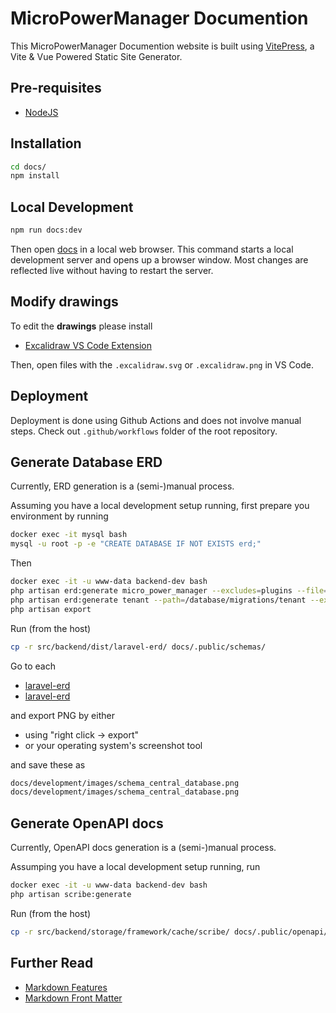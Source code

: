 # MicroPowerManager Documention

This MicroPowerManager Documention website is built using [VitePress](https://vitepress.dev/), a Vite & Vue Powered Static Site Generator.

## Pre-requisites

- [NodeJS](https://nodejs.org/en)

## Installation

```sh
cd docs/
npm install
```

## Local Development

```sh
npm run docs:dev
```

Then open [docs](http://localhost:5173/) in a local web browser.
This command starts a local development server and opens up a browser window.
Most changes are reflected live without having to restart the server.

## Modify drawings

To edit the **drawings** please install

- [Excalidraw VS Code Extension](https://marketplace.visualstudio.com/items?itemName=pomdtr.excalidraw-editor)

Then, open files with the `.excalidraw.svg` or `.excalidraw.png` in VS Code.

## Deployment

Deployment is done using Github Actions and does not involve manual steps.
Check out `.github/workflows` folder of the root repository.

## Generate Database ERD

Currently, ERD generation is a (semi-)manual process.

Assuming you have a local development setup running, first prepare you environment by running

```sh
docker exec -it mysql bash
mysql -u root -p -e "CREATE DATABASE IF NOT EXISTS erd;"
```

Then

```sh
docker exec -it -u www-data backend-dev bash
php artisan erd:generate micro_power_manager --excludes=plugins --file=central_database.sql
php artisan erd:generate tenant --path=/database/migrations/tenant --excludes=companies,company_databases,database_proxies --file=tenant_database.sql
php artisan export
```

Run (from the host)

```sh
cp -r src/backend/dist/laravel-erd/ docs/.public/schemas/
```

Go to each

- [laravel-erd](http://localhost:8000/laravel-erd/central_database)
- [laravel-erd](http://localhost:8000/laravel-erd/tenant_database)

and export PNG by either

- using "right click -> export"
- or your operating system's screenshot tool

and save these as

```sh
docs/development/images/schema_central_database.png
docs/development/images/schema_central_database.png
```

## Generate OpenAPI docs

Currently, OpenAPI docs generation is a (semi-)manual process.

Assumping you have a local development setup running, run

```sh
docker exec -it -u www-data backend-dev bash
php artisan scribe:generate
```

Run (from the host)

```sh
cp -r src/backend/storage/framework/cache/scribe/ docs/.public/openapi/
```

## Further Read

- [Markdown Features](https://vitepress.dev/guide/markdown)
- [Markdown Front Matter](https://vitepress.dev/guide/frontmatter)
